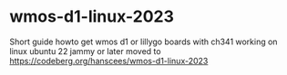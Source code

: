 # wmos-d1-linux-2023
Short guide howto get wmos d1 or lillygo boards with ch341 working on linux ubuntu 22 jammy or later
 moved to https://codeberg.org/hanscees/wmos-d1-linux-2023
